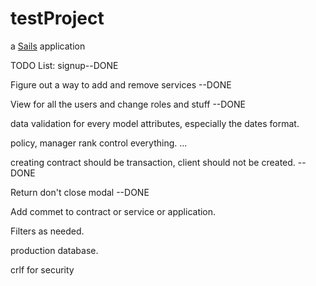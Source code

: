 # testProject

a [Sails](http://sailsjs.org) application


TODO List:
signup--DONE

Figure out a way to add and remove services --DONE

View for all the users and change roles and stuff --DONE

data validation for every model attributes, especially the dates format. 

policy, manager rank control everything. ...

creating contract should be transaction, client should not be created.  --DONE

Return don't close modal --DONE

Add commet to contract or service or application.

Filters as needed. 

production database.

crlf for security